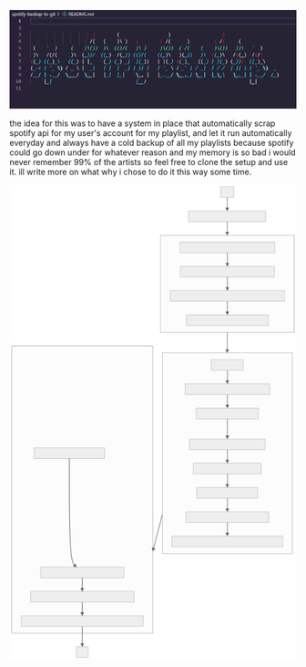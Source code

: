 
![banner](banner.png)

the idea for this was to have a system in place that automatically scrap spotify api for my user's account for my playlist, and let it run automatically everyday and always have a cold backup of all my playlists because spotify could go down under for whatever reason and my memory is so bad i would never remember 99% of the artists so feel free to clone the setup and use it. ill write more on what why i chose to do it this way some time.

![highlevel overview](graph/mermaid-diagram-2023-10-08-023741.svg)

